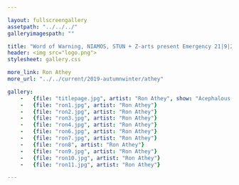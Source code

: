 ```yaml
---

layout: fullscreengallery
assetpath: "../../../"
galleryimagespath: ""

title: "Word of Warning, NIAMOS, STUN + Z-arts present Emergency 21|9|2019"
header: <img src="logo.png">
stylesheet: gallery.css

more_link: Ron Athey
more_url: "../../current/2019-autumnwinter/athey"

gallery:
    -   {file: "titlepage.jpg", artist: "Ron Athey", show: "Acephalous Monster"}
    -   {file: "ron1.jpg", artist: "Ron Athey"}
    -   {file: "ron2.jpg", artist: "Ron Athey"} 
    -   {file: "ron3.jpg", artist: "Ron Athey"} 
    -   {file: "ron4.jpg", artist: "Ron Athey"}
    -   {file: "ron6.jpg", artist: "Ron Athey"} 
    -   {file: "ron7.jpg", artist: "Ron Athey"}
    -   {file: "ron8", artist: "Ron Athey"}
    -   {file: "ron9.jpg", artist: "Ron Athey"}
    -   {file: "ron10.jpg", artist: "Ron Athey"}
    -   {file: "ron11.jpg", artist: "Ron Athey"}

---
```

